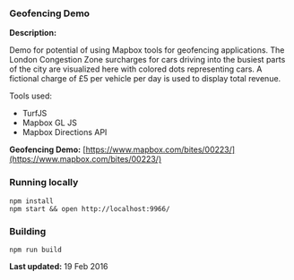 ### Geofencing Demo

__Description:__

Demo for potential of using Mapbox tools for geofencing applications. The London Congestion Zone surcharges for cars driving into the busiest parts of the city are visualized here with colored dots representing cars. A fictional charge of £5 per vehicle per day is used to display total revenue.

Tools used:

- TurfJS
- Mapbox GL JS
- Mapbox Directions API


__Geofencing Demo:__ [https://www.mapbox.com/bites/00223/](https://www.mapbox.com/bites/00223/)

### Running locally

    npm install
    npm start && open http://localhost:9966/

### Building

    npm run build
    
__Last updated:__ 19 Feb 2016
